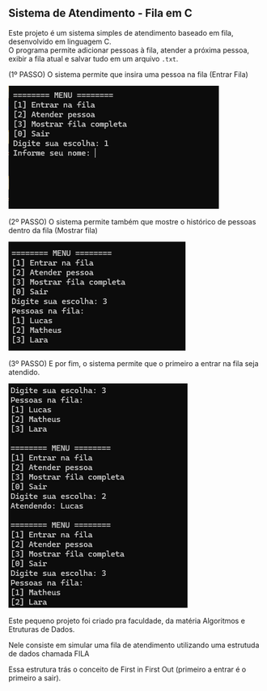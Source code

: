 Sistema de Atendimento - Fila em C
------------------------------------------------------------------------------------
Este projeto é um sistema simples de atendimento baseado em fila, desenvolvido em linguagem C.  
O programa permite adicionar pessoas à fila, atender a próxima pessoa, exibir a fila atual e salvar tudo em um arquivo `.txt`.

(1º PASSO) O sistema permite que insira uma pessoa na fila (Entrar Fila)

![Entrar na fila](Img/entrar_fila.png)

(2º PASSO) O sistema permite também que mostre o histórico de pessoas dentro da fila (Mostrar fila)

![Mostrar fila](Img/mostrar_fila.png)

(3º PASSO) E por fim, o sistema permite que o primeiro a entrar na fila seja atendido.

![Atender pessoa](Img/atender_fila.png)

Este pequeno projeto foi criado pra faculdade, da matéria Algoritmos e Etruturas de Dados.

Nele consiste em simular uma fila de atendimento utilizando uma estrutuda de dados chamada FILA

Essa estrutura trás o conceito de First in First Out (primeiro a entrar é o primeiro a sair).

